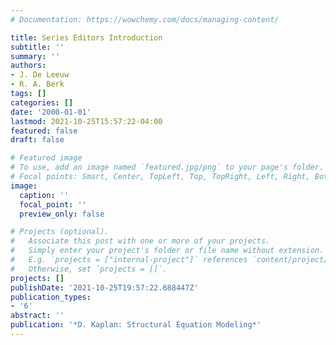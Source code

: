 ```yaml
---
# Documentation: https://wowchemy.com/docs/managing-content/

title: Series Editors Introduction
subtitle: ''
summary: ''
authors:
- J. De Leeuw
- R. A. Berk
tags: []
categories: []
date: '2000-01-01'
lastmod: 2021-10-25T15:57:22-04:00
featured: false
draft: false

# Featured image
# To use, add an image named `featured.jpg/png` to your page's folder.
# Focal points: Smart, Center, TopLeft, Top, TopRight, Left, Right, BottomLeft, Bottom, BottomRight.
image:
  caption: ''
  focal_point: ''
  preview_only: false

# Projects (optional).
#   Associate this post with one or more of your projects.
#   Simply enter your project's folder or file name without extension.
#   E.g. `projects = ["internal-project"]` references `content/project/deep-learning/index.md`.
#   Otherwise, set `projects = []`.
projects: []
publishDate: '2021-10-25T19:57:22.688447Z'
publication_types:
- '6'
abstract: ''
publication: '*D. Kaplan: Structural Equation Modeling*'
---
```

